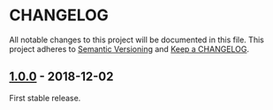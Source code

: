 # CHANGELOG

All notable changes to this project will be documented in this file.
This project adheres to [Semantic Versioning](http://semver.org/) and [Keep a CHANGELOG](http://keepachangelog.com).

## [1.0.0] - 2018-12-02

First stable release.

[1.0.0]: https://github.com/hollodotme/analyze-github.org/tree/v1.0.0
